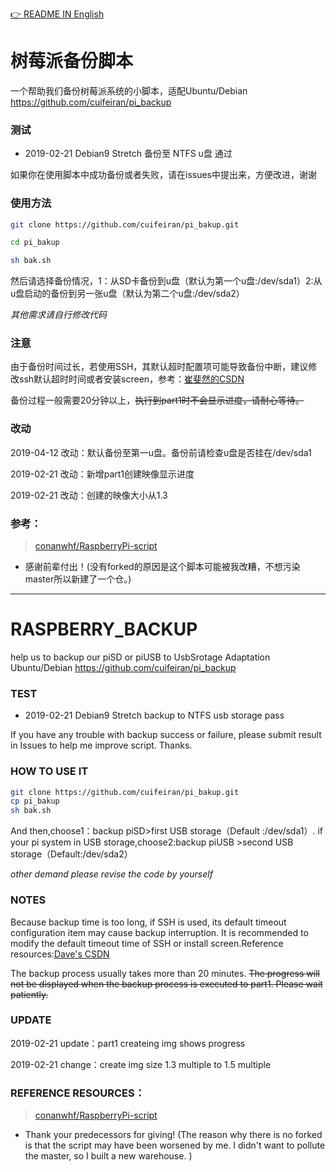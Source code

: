 [👉 README IN English](#RASPBERRY_BACKUP)
# 树莓派备份脚本
一个帮助我们备份树莓派系统的小脚本，适配Ubuntu/Debian https://github.com/cuifeiran/pi_backup
### 测试

- 2019-02-21 Debian9 Stretch 备份至 NTFS u盘 通过

如果你在使用脚本中成功备份或者失败，请在issues中提出来，方便改进，谢谢


### 使用方法
```sh
git clone https://github.com/cuifeiran/pi_bakup.git 

cd pi_bakup

sh bak.sh 

```

然后请选择备份情况，1：从SD卡备份到u盘（默认为第一个u盘:/dev/sda1）2:从u盘启动的备份到另一张u盘（默认为第二个u盘:/dev/sda2）

*其他需求请自行修改代码*

### 注意

由于备份时间过长，若使用SSH，其默认超时配置项可能导致备份中断，建议修改ssh默认超时时间或者安装screen，参考：[崔斐然的CSDN](https://blog.csdn.net/qq_33273956/article/details/87618350)

备份过程一般需要20分钟以上，~~执行到part1时不会显示进度，请耐心等待。~~

### 改动
2019-04-12 改动：默认备份至第一u盘。备份前请检查u盘是否挂在/dev/sda1

2019-02-21 改动：新增part1创建映像显示进度

2019-02-21 改动：创建的映像大小从1.3


### 参考： 
>[conanwhf/RaspberryPi-script](https://github.com/conanwhf/RaspberryPi-script)

 - 感谢前辈付出！(没有forked的原因是这个脚本可能被我改糟，不想污染master所以新建了一个仓。)


***
# RASPBERRY_BACKUP
help us to backup our piSD or piUSB to UsbSrotage  Adaptation Ubuntu/Debian https://github.com/cuifeiran/pi_backup

### TEST

- 2019-02-21 Debian9 Stretch backup to NTFS usb storage pass

If you have any trouble with backup success or failure, please submit result in Issues to help me improve script. Thanks.

### HOW TO USE IT

```sh
git clone https://github.com/cuifeiran/pi_bakup.git 
cp pi_bakup
sh bak.sh 
```

And then,choose1：backup piSD>first USB storage（Default :/dev/sda1）. if your pi system in USB storage,choose2:backup piUSB >second USB storage（Default:/dev/sda2）

*other demand please revise the code by yourself*
### NOTES
Because backup time is too long, if SSH is used, its default timeout configuration item may cause backup interruption. It is recommended to modify the default timeout time of SSH or install screen.Reference resources:[Dave's CSDN](https://blog.csdn.net/qq_33273956/article/details/87618350)

The backup process usually takes more than 20 minutes. ~~The progress will not be displayed when the backup process is executed to part1. Please wait patiently.~~


### UPDATE
2019-02-21 update：part1 createing img shows progress

2019-02-21 change：create img size 1.3 multiple to 1.5 multiple


### REFERENCE RESOURCES： 
>[conanwhf/RaspberryPi-script](https://github.com/conanwhf/RaspberryPi-script)

  - Thank your predecessors for giving! (The reason why there is no forked is that the script may have been worsened by me. I didn't want to pollute the master, so I built a new warehouse. )
